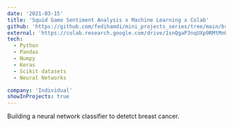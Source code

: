 ```yaml
---
date: '2021-03-15'
title: 'Squid Game Sentiment Analysis x Machine Learning x Colab'
github: 'https://github.com/fedihamdi/mini_projects_series/tree/main/breast_cancer_neural_nets'
external: 'https://colab.research.google.com/drive/1snQgaP3nqUXp9RMtMnUh6Hkg5sD1r6t5?usp=sharing'
tech:
  - Python
  - Pandas
  - Numpy
  - Keras
  - Scikit datasets
  - Neural Networks

company: 'Individual'
showInProjects: true
---
```


Building a neural network classifier to detetct breast cancer.
